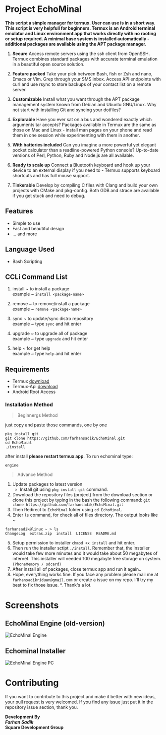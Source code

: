 # Project EchoMinal
**This script a simple manager for termux. User can use is in a short way. This script is very helpfull for beginners.
Termux is an Android terminal emulator and Linux environment app that works directly with no rooting or setup required. A minimal base system is installed automatically - additional packages are available using the APT package manager.**

1. **Secure** Access remote servers using the ssh client from OpenSSH. Termux combines standard packages with accurate terminal emulation in a beautiful open source solution.

2. **Feature packed** Take your pick between Bash, fish or Zsh and nano, Emacs or Vim. Grep through your SMS inbox. Access API endpoints with curl and use rsync to store backups of your contact list on a remote server.

3. **Customizable** Install what you want through the APT package management system known from Debian and Ubuntu GNU/Linux. Why not start with installing Git and syncing your dotfiles?

4. **Explorable** Have you ever sat on a bus and wondered exactly which arguments tar accepts? Packages available in Termux are the same as those on Mac and Linux - install man pages on your phone and read them in one session while experimenting with them in another.

5. **With batteries included** Can you imagine a more powerful yet elegant pocket calculator than a readline-powered Python console? Up-to-date versions of Perl, Python, Ruby and Node.js are all available.

6. **Ready to scale up** Connect a Bluetooth keyboard and hook up your device to an external display if you need to - Termux supports keyboard shortcuts and has full mouse support.

7. **Tinkerable** Develop by compiling C files with Clang and build your own projects with CMake and pkg-config. Both GDB and strace are available if you get stuck and need to debug.

## Features
  * Simple to use
  * Fast and beautiful design
  * ... and more

## Language Used
  * Bash Scripting

## CCLi Command List 

1. install ~ to install a package <br>
    example ~ `install <package-name>`

2. remove ~ to remove/install a package <br>
    example ~ `remove <package-name>`

3. sync ~ to update/sync distro repository <br>
    example ~ type `sync` and hit enter

4. upgrade ~ to upgrade all of package <br>
    example ~ type `upgrade` and hit enter

5. help ~ for get help <br>
    example ~ type `help` and hit enter

## Requirements
  * Termux [download](https://play.google.com/store/apps/details?id=com.termux&hl=en)
  * Termux-Api [download](https://play.google.com/store/apps/details?id=com.termux.api&hl=en)
  * Android Root Access

### Installation Method
> Beginnergs Method

just copy and paste those commands, one by one
```
pkg install git 
git clone https://github.com/farhansadik/EchoMinal.git
cd EchoMinal
./install
```
after install **please restart termux app**. To run echominal type: 
```
engine
```

> Advance Method

1. Update packages to latest version
	- Install git using `pkg install git` command.
2. Download the repository files (project) from the download section or clone this project by typing in the bash the following command: `git clone https://github.com/farhansadik/EchoMinal.git`
3. Then Redirect to `EchoMinal` folder using `cd EchoMinal`.
4. Enter `ls` command, for check all of files directory. The output looks like ~
  ```
  farhansadik@linux ~ > ls
  ChangeLog  extras.zip  install  LICENSE  README.md
  ```
5. Setup permission to installer `chmod +x install` and hit enter.
6. Then run the installer sctipt `./install`. Remember that, the installer would take few more minutes and it would take about 50 megabytes of internet. This installer will needed 100 megabyte free storage on system. `(PhoneMemory / sdcard)`
7. After install all of packages, close termux app and run it again..
8. Hope, everything works fine. If you face any problem please mail me at `farhansadikriduan@gmail.com` or create a issue on my repo. I'll try my best to fix those issue.
*. Thank's a lot.

# Screenshots
## EchoMinal Engine (old-version)
![EchoMinal Engine](/image/echominal_engine.png?raw=true "Engine")
## Echominal Installer
![EchoMinal Engine PC](/image/echominal_installer.png?raw=true "installer")

# Contributing
If you want to contribute to this project and make it better with new ideas, your pull request is very welcomed. If you find any issue just put it in the repository issue section, thank you.

**Development By** <br>
_**Farhan Sadik**_ <br>
**Square Development Group**
